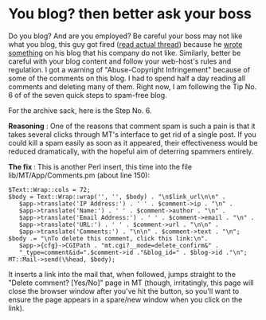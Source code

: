 # You blog? then better ask your boss

Do you blog? And are you employed? Be careful your boss may not like what you blog, this guy got fired (<a href="http://www.michaelhanscom.com/eclecticism/2003/10/of_blogging_and.html">read actual thread</a>) because he <a href="http://www.michaelhanscom.com/eclecticism/2003/10/even_microsoft_.html">wrote something</a> on his blog that his company do not like. Similarly, better be careful with your blog content and follow your web-host's rules and regulation. I got a warning of "Abuse-Copyright Infringement" because of some of the comments on this blog. I had to spend half a day reading all comments and deleting many of them. Right now, I am following the Tip No. 6 of of the seven quick steps to spam-free blog.

For the archive sack, here is the Step No. 6.

<strong>Reasoning</strong> : One of the reasons that comment spam is such a pain is that it takes several clicks through MT's interface to get rid of a single post. If you could kill a spam easily as soon as it appeared, their effectiveness would be reduced dramatically, with the hopeful aim of deterring spammers entirely.

<strong>The fix </strong>: This is another Perl insert, this time into the file lib/MT/App/Comments.pm (about line 150):

```
$Text::Wrap::cols = 72;
$body = Text::Wrap::wrap('', '', $body) . "\n$link_url\n\n" .
   $app->translate('IP Address:') . ' ' . $comment->ip . "\n" .
   $app->translate('Name:') . ' ' . $comment->author . "\n" .
   $app->translate('Email Address:') . ' ' . $comment->email . "\n" .
   $app->translate('URL:') . ' ' . $comment->url . "\n\n" .
   $app->translate('Comments:') . "\n\n" . $comment->text . "\n";
$body .= "\nTo delete this comment, click this link:\n".
   $app->{cfg}->CGIPath . "mt.cgi?__mode=delete_confirm&" .
   "_type=comment&id=".$comment->id ."&blog_id=" . $blog->id ."\n";
MT::Mail->send(\%head, $body);
```

It inserts a link into the mail that, when followed, jumps straight to the "Delete comment? [Yes/No]" page in MT (though, irritatingly, this page will close the browser window after you've hit the button, so you'll want to ensure the page appears in a spare/new window when you click on the link).